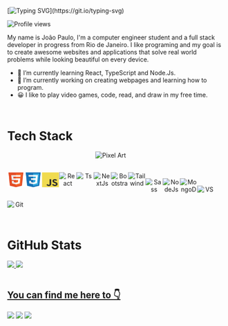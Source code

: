 
[![Typing SVG](https://readme-typing-svg.demolab.com?font=Fira+Code&size=25&pause=1000&color=8B60F7&width=460&lines=Hello+Everyone!+I'm+Jo%C3%A3o+Paulo.)](https://git.io/typing-svg)

<img src="https://komarev.com/ghpvc/?username=jotaFonseca&color=blue" alt="Profile views" /> 

My name is João Paulo, I'm a computer engineer student and a full stack developer in progress from Rio de Janeiro. I like programing and my goal is to create awesome websites and applications that solve real world problems while looking beautiful on every device.

- 🌱 I’m currently learning React, TypeScript and Node.Js.
- 🔭 I’m currently working on creating webpages and learning how to program.
- 😀 I like to play video games, code, read, and draw in my free time.
<br/>

# Tech Stack

<img src="https://user-images.githubusercontent.com/74038190/225813708-98b745f2-7d22-48cf-9150-083f1b00d6c9.gif" alt="Pixel Art" align="right" width="300"><br>
<div align="center" display="inline-block"><br>
  <img align="left" alt="HTML" height="35" width="40" src="https://raw.githubusercontent.com/devicons/devicon/master/icons/html5/html5-original.svg">
  <img align="left" alt="CSS" height="35" width="40" src="https://raw.githubusercontent.com/devicons/devicon/master/icons/css3/css3-original.svg">
  <img align="left" alt="Js" height="35" width="40" src="https://raw.githubusercontent.com/devicons/devicon/master/icons/javascript/javascript-original.svg">
  <img align="left" alt="React" height="35" width="40" src="https://cdn.jsdelivr.net/gh/devicons/devicon/icons/react/react-original.svg">
  <img align="left" alt="Ts" height="35" width="40" src="https://cdn.jsdelivr.net/gh/devicons/devicon/icons/typescript/typescript-original.svg">
  <img align="left" alt="NextJs" height="35" width="40" src="https://cdn.jsdelivr.net/gh/devicons/devicon/icons/nextjs/nextjs-original.svg">
  <img align="left" alt="Bootstrap" height="35" width="40" src="https://cdn.jsdelivr.net/gh/devicons/devicon/icons/bootstrap/bootstrap-original.svg">
  <img align="left" alt="Tailwind" height="35" width="40" src="https://cdn.jsdelivr.net/gh/devicons/devicon/icons/tailwindcss/tailwindcss-original.svg">
  <p>
  &nbsp;&nbsp;<img align="left" alt="Sass" height="35" width="40" src="https://cdn.jsdelivr.net/gh/devicons/devicon/icons/sass/sass-original.svg">
  &nbsp;&nbsp;<img align="left" alt="NodeJs" height="35" width="40" src="https://cdn.jsdelivr.net/gh/devicons/devicon/icons/nodejs/nodejs-original.svg">
  <img align="left" alt="MongoDB" height="35" width="40" src="https://cdn.jsdelivr.net/gh/devicons/devicon/icons/mongodb/mongodb-original.svg"><br>
  &nbsp;&nbsp;<img align="left" alt="VS" height="35" width="40" src="https://cdn.jsdelivr.net/gh/devicons/devicon/icons/vscode/vscode-original.svg">
  <img align="left" alt="Git" height="35" width="40" src="https://cdn.jsdelivr.net/gh/devicons/devicon/icons/git/git-original.svg">
  </p>
<!--   <img align="center" alt="tailwind" height="35" width="40" src="https://cdn.jsdelivr.net/gh/devicons/devicon/icons/tailwind/tailwind-original.svg"> -->
<!--   <img align="left" alt= "Mysql" height="60" width="40" src="https://cdn.jsdelivr.net/gh/devicons/devicon/icons/mysql/mysql-original-wordmark.svg">  -->
  <!--<img align="center" alt="Ubuntu" src="https://img.shields.io/badge/Ubuntu-E95420?style=for-the-badge&logo=ubuntu&logoColor=white">-->
 </div>
 <br>
 <br>
 <br>

# GitHub Stats
<div align="left" id = 'Table'>
  <a href="https://github.com/jotaFonseca">
  <img height="160px" src="https://github-readme-stats.vercel.app/api?username=jotaFonseca&show_icons=true&theme=radical&include_all_commits=true&count_private=true"/>
    <img height="160px" src="https://github-readme-stats.vercel.app/api/top-langs/?username=jotaFonseca&layout=compact&langs_count=7&theme=radical"/>
</div>
<br/>
    
  ## You can find me here to 👇
  
  <div id = 'Target-Links'>
    <a href="https://www.linkedin.com/in/joaofonsecaraujo/" target="_blank"><img src="https://img.shields.io/badge/-LinkedIn-%230077B5?style=for-the-badge&logo=linkedin&logoColor=white" target="_blank"></a> 
    <a href="https://www.instagram.com/jotap3.png/" target="_blank"><img src="https://img.shields.io/badge/-Instagram-%23E4405F?style=for-the-badge&logo=instagram&logoColor=white" target="_blank"></a>
    <a href = "mailto:jpf.araujo99@hotmail.com"><img src="https://img.shields.io/badge/Microsoft_Outlook-0078D4?style=for-the-badge&logo=microsoft-outlook&logoColor=white"></a>
   
   
  </div>
